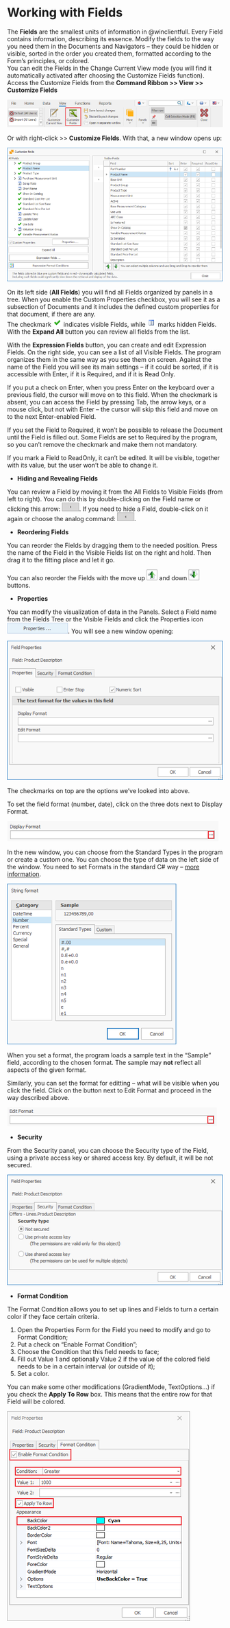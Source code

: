 # Working with Fields

The <b>Fields</b> are the smallest units of information in @winclientfull. Every Field contains information, describing its essence. Modify the fields to the way you need them in the Documents and Navigators – they could be hidden or visible, sorted in the order you created them, formatted according to the Form’s principles, or colored. <br>You can edit the Fields in the Change Current View mode (you will find it automatically activated after choosing the Customize Fields function). Access the Customize Fields from the <b>Command Ribbon >> View >> Customize Fields</b>

![View](pictures/view.png)

Or with right-click >> <b>Customize Fields</b>. With that, a new window opens up:

![Customize Fields](pictures/customize-fields.png)

On its left side (<b>All Fields</b>) you will find all Fields organized by panels in a tree. When you enable the Custom Properties checkbox, you will see it as a subsection of Documents and it includes the defined custom properties for that document, if there are any. <br>The checkmark ![Visible Fields](pictures/visible.png) indicates visible Fields, while ![Hidden Fields](pictures/hidden.png) marks hidden Fields. 
With the <b>Expand All</b> button you can review all fields from the list. 

With the <b>Expression Fields</b> button, you can create and edit Expression Fields. 
On the right side, you can see a list of all Visible Fields. The program organizes them in the same way as you see them on screen. Against the name of the Field you will see its main settings – if it could be sorted, if it is accessible with Enter, if it is Required, and if it is Read Only. 

If you put a check on Enter, when you press Enter on the keyboard over a previous field, the cursor will move on to this field. When the checkmark is absent, you can access the Field by pressing Tab, the arrow keys, or a mouse click, but not with Enter – the cursor will skip this field and move on to the next Enter-enabled Field.

If you set the Field to Required, it won’t be possible to release the Document until the Field is filled out. Some Fields are set to Required by the program, so you can’t remove the checkmark and make them not mandatory.

If you mark a Field to ReadOnly, it can’t be edited. It will be visible, together with its value, but the user won’t be able to change it.  

- <b>Hiding and Revealing Fields</b>

You can review a Field by moving it from the All Fields to Visible Fields (from left to right). You can do this by double-clicking on the Field name or clicking this arrow: ![Right arrow](pictures/right.png). 
If you need to hide a Field, double-click on it again or choose the analog command: ![Left arrow](pictures/left.png).

- <b>Reordering Fields</b>

You can reorder the Fields by dragging them to the needed position. Press the name of the Field in the Visible Fields list on the right and hold. Then drag it to the fitting place and let it go.

You can also reorder the Fields with the move up ![Up](pictures/up.png) and down 
![Down](pictures/down.png) buttons.

- <b>Properties</b>

You can modify the visualization of data in the Panels. Select a Field name from the Fields Tree or the Visible Fields and click the Properties icon ![Properties icon](pictures/properties-icon.png). You will see a new window opening:

![Properties](pictures/properties.png)

The checkmarks on top are the options we’ve looked into above.  

To set the field format (number, date), click on the three dots next to Display Format. 

![Display Format](pictures/display-format.png)

In the new window, you can choose from the Standard Types in the program or create a custom one. You can choose the type of data on the left side of the window. You need to set Formats in the standard C# way – [more information](https://docs.microsoft.com/en-us/dotnet/standard/base-types/custom-numeric-format-strings).

![Sample](pictures/sample.png)

When you set a format, the program loads a sample text in the “Sample” field, according to the chosen format. The sample may <b>not</b> reflect all aspects of the given format.  

Similarly, you can set the format for editting – what will be visible when you click the field. Click on the button next to Edit Format and proceed in the way described above.

![Edit Format](pictures/edit-format.png)

- <b>Security</b>

From the Security panel, you can choose the Security type of the Field, using a private access key or shared access key. By default, it will be not secured. 

![Security](pictures/security.png)

- <b>Format Condition</b> 

The Format Condition allows you to set up lines and Fields to turn a certain color if they face certain criteria. 

1. Open the Properties Form for the Field you need to modify and go to Format Condition;
2. Put a check on “Enable Format Condition”;
3. Choose the Condition that this field needs to face; 
4. Fill out Value 1 and optionally Value 2 if the value of the colored field needs to be in a certain interval (or outside of it);
5. Set a color.

You can make some other modifications (GradientMode, TextOptions…) if you check the <b>Apply To Row</b> box. This means that the entire row for that Field will be colored.

![Format Condition](pictures/format-condition.png)
